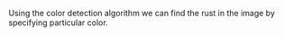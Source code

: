 
Using the color detection algorithm we can find the rust in the image by specifying particular color.
